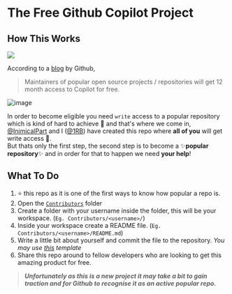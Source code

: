 # The Free Github Copilot Project

## How This Works
<img align="center" src="https://user-images.githubusercontent.com/86501179/203108318-1abe0f0e-b787-42e6-a3ae-b4bbf49d73bf.png">

According to a [blog](https://github.blog/2022-06-21-github-copilot-is-generally-available-to-all-developers/) by Github, 
> Maintainers of popular open source projects / repositories will get 12 month access to Copilot for free. 

![image](https://user-images.githubusercontent.com/86501179/203340714-4224f0b3-412a-4361-8597-50b62b3ef6ad.png)

In order to become eligible you need `write` access to a popular repository which is kind of hard to achieve 🥲 and that's where we come in, [@InimicalPart](https://github.com/inimicalpart) and I ([@1RB](https://github.com/1RB)) have created this repo where **all of you** will get write access 🎉.
<br /> But thats only the first step, the second step is to become a ✨**popular repository**✨ and in order for that to happen we need **your help**!

## What To Do

1. :star: this repo as it is one of the first ways to know how popular a repo is.
2. Open the [`Contributors`](/Contributors/) folder
2. Create a folder with your username inside the folder, this will be your workspace. (`Eg. Contributors/<username>/`)
3. Inside your workspace create a README file. (`Eg. Contributors/<username>/README.md`)
4. Write a little bit about yourself and commit the file to the repository. *You may use [this](/TEMPLATE.md) template*
5. Share this repo around to fellow developers who are looking to get this amazing product for free.

> ***Unfortunately as this is a new project it may take a bit to gain traction and for Github to recognise it as an active popular repo.***
